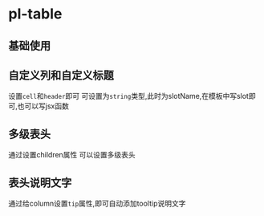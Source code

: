 # pl-table

## 基础使用
<demo-block>
<base-table></base-table>

<template v-slot:code>

<<< docs/demos/table/base-table.vue

</template>

</demo-block>

## 自定义列和自定义标题
设置`cell`和`header`即可 可设置为`string`类型,此时为slotName,在模板中写slot即可,也可以写jsx函数

<demo-block>
<template-column-table></template-column-table>

<template v-slot:code>

<<< docs/demos/table/template-column.vue

</template>

</demo-block>

## 多级表头
通过设置children属性 可以设置多级表头

<demo-block>
<nesting-header-table></nesting-header-table>

<template v-slot:code>

<<< docs/demos/table/nesting-header-table.vue

</template>

</demo-block>

## 表头说明文字
通过给column设置`tip`属性,即可自动添加tooltip说明文字

<demo-block>
<title-desc-table></title-desc-table>

<template v-slot:code>

<<< docs/demos/table/nesting-header-table.vue

</template>

</demo-block>


<script setup>
import BaseTable from '../demos/table/base-table.vue';
import TemplateColumnTable from '../demos/table/template-column.vue';
import NestingHeaderTable from '../demos/table/nesting-header-table.vue';
import TitleDescTable from '../demos/table/title-desc-table.vue';
import DemoBlock from '../components/DemoBlock.vue';
</script>
